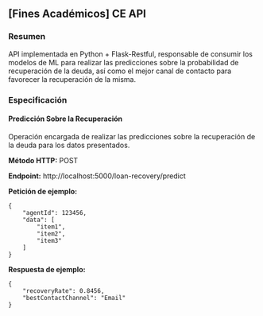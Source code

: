## \[Fines Académicos\] CE API

### Resumen
API implementada en Python + Flask-Restful, responsable de consumir los modelos de ML para realizar las predicciones sobre la probabilidad de recuperación de la deuda, así como el mejor canal de contacto para favorecer la recuperación de la misma.

### Especificación

#### Predicción Sobre la Recuperación
Operación encargada de realizar las predicciones sobre la recuperación de la deuda para los datos presentados.

**Método HTTP:**
POST

**Endpoint:**
http://localhost:5000/loan-recovery/predict

**Petición de ejemplo:**
```
{
    "agentId": 123456,
    "data": [
        "item1",
        "item2",
        "item3"
    ]
}
```

**Respuesta de ejemplo:**
```
{
    "recoveryRate": 0.8456,
    "bestContactChannel": "Email"
}
```